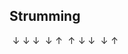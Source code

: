 
## Strumming

$\downarrow  \downarrow~\downarrow ~\downarrow \uparrow~\uparrow\downarrow~\downarrow~\downarrow\uparrow$